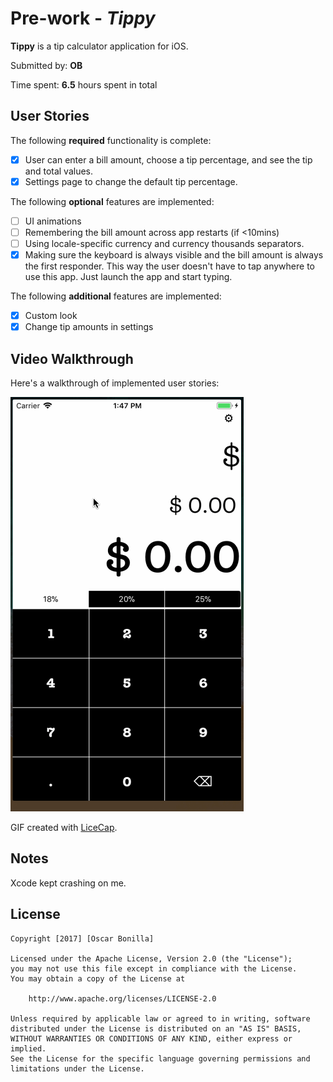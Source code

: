 # Pre-work - *Tippy*

**Tippy** is a tip calculator application for iOS.

Submitted by: **OB**

Time spent: **6.5** hours spent in total

## User Stories

The following **required** functionality is complete:

* [x] User can enter a bill amount, choose a tip percentage, and see the tip and total values.
* [x] Settings page to change the default tip percentage.

The following **optional** features are implemented:
* [ ] UI animations
* [ ] Remembering the bill amount across app restarts (if <10mins)
* [ ] Using locale-specific currency and currency thousands separators.
* [x] Making sure the keyboard is always visible and the bill amount is always the first responder. This way the user doesn't have to tap anywhere to use this app. Just launch the app and start typing.

The following **additional** features are implemented:

- [x] Custom look
- [x] Change tip amounts in settings

## Video Walkthrough 

Here's a walkthrough of implemented user stories:

![screenshot](/Images/Tippy-v3.gif?raw=true "Screenshot of Tippy")

GIF created with [LiceCap](http://www.cockos.com/licecap/).

## Notes

Xcode kept crashing on me.

## License

    Copyright [2017] [Oscar Bonilla]

    Licensed under the Apache License, Version 2.0 (the "License");
    you may not use this file except in compliance with the License.
    You may obtain a copy of the License at

        http://www.apache.org/licenses/LICENSE-2.0

    Unless required by applicable law or agreed to in writing, software
    distributed under the License is distributed on an "AS IS" BASIS,
    WITHOUT WARRANTIES OR CONDITIONS OF ANY KIND, either express or implied.
    See the License for the specific language governing permissions and
    limitations under the License.
